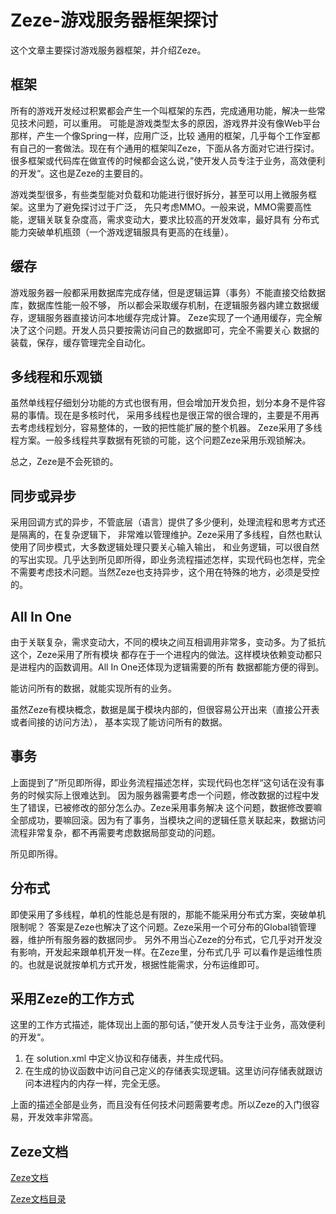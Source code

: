# Zeze-游戏服务器框架探讨
这个文章主要探讨游戏服务器框架，并介绍Zeze。

## 框架
所有的游戏开发经过积累都会产生一个叫框架的东西，完成通用功能，解决一些常见技术问题，可以重用。
可能是游戏类型太多的原因，游戏界并没有像Web平台那样，产生一个像Spring一样，应用广泛，比较
通用的框架，几乎每个工作室都有自己的一套做法。现在有个通用的框架叫Zeze，下面从各方面对它进行探讨。
很多框架或代码库在做宣传的时候都会这么说，”使开发人员专注于业务，高效便利的开发“。这也是Zeze的主要目的。

游戏类型很多，有些类型能对负载和功能进行很好拆分，甚至可以用上微服务框架。这里为了避免探讨过于广泛，
先只考虑MMO。一般来说，MMO需要高性能，逻辑关联复杂度高，需求变动大，要求比较高的开发效率，最好具有
分布式能力突破单机瓶颈（一个游戏逻辑服具有更高的在线量）。

## 缓存
游戏服务器一般都采用数据库完成存储，但是逻辑运算（事务）不能直接交给数据库，数据库性能一般不够，
所以都会采取缓存机制，在逻辑服务器内建立数据缓存，逻辑服务器直接访问本地缓存完成计算。
Zeze实现了一个通用缓存，完全解决了这个问题。开发人员只要按需访问自己的数据即可，完全不需要关心
数据的装载，保存，缓存管理完全自动化。

## 多线程和乐观锁
虽然单线程仔细划分功能的方式也很有用，但会增加开发负担，划分本身不是件容易的事情。现在是多核时代，
采用多线程也是很正常的很合理的，主要是不用再去考虑线程划分，容易整体的，一致的把性能扩展的整个机器。
Zeze采用了多线程方案。一般多线程共享数据有死锁的可能，这个问题Zeze采用乐观锁解决。

总之，Zeze是不会死锁的。

## 同步或异步
采用回调方式的异步，不管底层（语言）提供了多少便利，处理流程和思考方式还是隔离的，在复杂逻辑下，
非常难以管理维护。Zeze采用了多线程，自然也默认使用了同步模式，大多数逻辑处理只要关心输入输出，
和业务逻辑，可以很自然的写出实现。几乎达到所见即所得，即业务流程描述怎样，实现代码也怎样，完全
不需要考虑技术问题。当然Zeze也支持异步，这个用在特殊的地方，必须是受控的。

## All In One
由于关联复杂，需求变动大，不同的模块之间互相调用非常多，变动多。为了抵抗这个，Zeze采用了所有模块
都存在于一个进程内的做法。这样模块依赖变动都只是进程内的函数调用。All In One还体现为逻辑需要的所有
数据都能方便的得到。

能访问所有的数据，就能实现所有的业务。

虽然Zeze有模块概念，数据是属于模块内部的，但很容易公开出来（直接公开表或者间接的访问方法），
基本实现了能访问所有的数据。

## 事务
上面提到了”所见即所得，即业务流程描述怎样，实现代码也怎样“这句话在没有事务的时候实际上很难达到。
因为服务器需要考虑一个问题，修改数据的过程中发生了错误，已被修改的部分怎么办。Zeze采用事务解决
这个问题，数据修改要嘛全部成功，要嘛回滚。因为有了事务，当模块之间的逻辑任意关联起来，数据访问
流程非常复杂，都不再需要考虑数据局部变动的问题。

所见即所得。

## 分布式
即使采用了多线程，单机的性能总是有限的，那能不能采用分布式方案，突破单机限制呢？
答案是Zeze也解决了这个问题。Zeze采用一个可分布的Global锁管理器，维护所有服务器的数据同步。
另外不用当心Zeze的分布式，它几乎对开发没有影响，开发起来跟单机开发一样。在Zeze里，分布式几乎
可以看作是运维性质的。也就是说就按单机方式开发，根据性能需求，分布运维即可。

## 采用Zeze的工作方式
这里的工作方式描述，能体现出上面的那句话，”使开发人员专注于业务，高效便利的开发“。

1. 在 solution.xml 中定义协议和存储表，并生成代码。
2. 在生成的协议函数中访问自己定义的存储表实现逻辑。这里访问存储表就跟访问本进程内的内存一样，完全无感。

上面的描述全部是业务，而且没有任何技术问题需要考虑。所以Zeze的入门很容易，开发效率非常高。

## Zeze文档

[Zeze文档](https://gitee.com/e2wugui/zeze/blob/master/doc/index.md)

[Zeze文档目录](https://gitee.com/e2wugui/zeze/blob/master/doc/)
